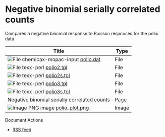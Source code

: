 #  Negative binomial serially correlated counts

Compares a negative binomial response to Poisson responses for the polio data

| Title                                              | Type  |
| -------------------------------------------------- | ----- |
| ![File chemicax-mopac-input][1] [polio.dat][2]   | File  |
| ![File texx-perl][3] [polio2.tpl][4]             | File  |
| ![File texx-perl][3] [polio2s.tpl][5]            | File  |
| ![File texx-perl][3] [polio3.tpl][6]             | File  |
| ![File texx-perl][3] [polio3s.tpl][7]            | File  |
| [Negative binomial serially correlated counts ][8] | Page  |
| ![Image PNG image][9] [polio_plot.png][10]         | Image |

Document Actions

* [RSS feed][11]

[1]: http/www.admb-project.orunknown.png
[2]: polio.daview.html ""
[3]: http/www.admb-project.orapplication.png
[4]: polio2.tpview.html ""
[5]: polio2s.tpview.html ""
[6]: polio3.tpview.html ""
[7]: polio3s.tpview.html ""
[8]: negative-binomial-serially-correlated-counts.html ""
[9]: http/www.admb-project.orpng.png
[10]: polio_plot.pnview.html ""
[11]: RSS ""
